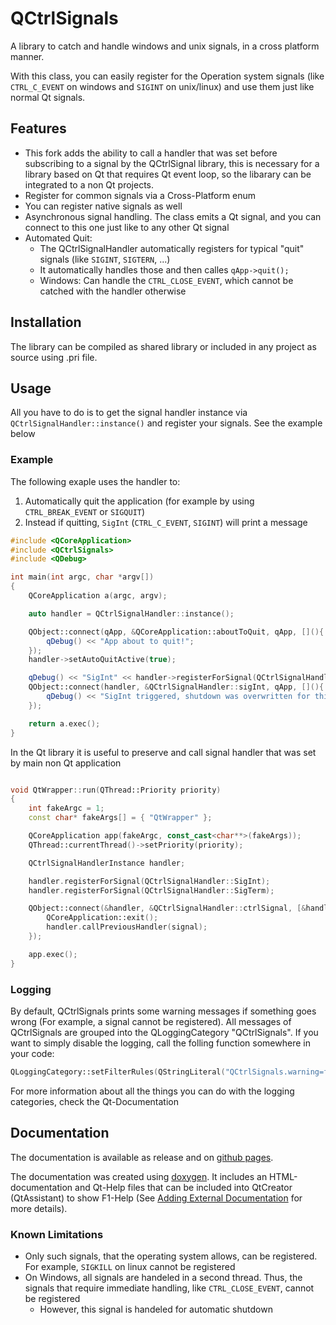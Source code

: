 # QCtrlSignals
A library to catch and handle windows and unix signals, in a cross platform manner.

With this class, you can easily register for the Operation system signals (like `CTRL_C_EVENT` on windows and `SIGINT` on unix/linux) and use them just like normal Qt signals.

## Features
- This fork adds the ability to call a handler that was set before subscribing to a signal by the QCtrlSignal library, this is necessary for a library based on Qt that requires Qt event loop, so the libarary can be integrated to a non Qt projects.
- Register for common signals via a Cross-Platform enum
- You can register native signals as well
- Asynchronous signal handling. The class emits a Qt signal, and you can connect to this one just like to any other Qt signal
- Automated Quit:
	- The QCtrlSignalHandler automatically registers for typical "quit" signals (like `SIGINT`, `SIGTERN`, ...)
	- It automatically handles those and then calles `qApp->quit();`
	- Windows: Can handle the `CTRL_CLOSE_EVENT`, which cannot be catched with the handler otherwise

## Installation
The library can be compiled as shared library or included in any project as source using .pri file.

## Usage
All you have to do is to get the signal handler instance via `QCtrlSignalHandler::instance()` and register your signals. See the example below

### Example
The following exaple uses the handler to:
1. Automatically quit the application (for example by using `CTRL_BREAK_EVENT` or `SIGQUIT`)
2. Instead if quitting, `SigInt` (`CTRL_C_EVENT`, `SIGINT`) will print a message

```cpp
#include <QCoreApplication>
#include <QCtrlSignals>
#include <QDebug>

int main(int argc, char *argv[])
{
	QCoreApplication a(argc, argv);

	auto handler = QCtrlSignalHandler::instance();

	QObject::connect(qApp, &QCoreApplication::aboutToQuit, qApp, [](){
		qDebug() << "App about to quit!";
	});
	handler->setAutoQuitActive(true);

	qDebug() << "SigInt" << handler->registerForSignal(QCtrlSignalHandler::SigInt);
	QObject::connect(handler, &QCtrlSignalHandler::sigInt, qApp, [](){
		qDebug() << "SigInt triggered, shutdown was overwritten for this one!";
	});

	return a.exec();
}
```
In the Qt library it is useful to preserve and call signal handler that was set by main non Qt application
```cpp

void QtWrapper::run(QThread::Priority priority)
{
    int fakeArgc = 1;
    const char* fakeArgs[] = { "QtWrapper" };

    QCoreApplication app(fakeArgc, const_cast<char**>(fakeArgs));
    QThread::currentThread()->setPriority(priority);

    QCtrlSignalHandlerInstance handler;

    handler.registerForSignal(QCtrlSignalHandler::SigInt);
    handler.registerForSignal(QCtrlSignalHandler::SigTerm);

    QObject::connect(&handler, &QCtrlSignalHandler::ctrlSignal, [&handler](int signal) {
        QCoreApplication::exit();
        handler.callPreviousHandler(signal);
    });

    app.exec();
}

```

### Logging
By default, QCtrlSignals prints some warning messages if something goes wrong (For example, a signal cannot be registered). All messages of QCtrlSignals are grouped into the QLoggingCategory "QCtrlSignals". If you want to simply disable the logging, call the folling function somewhere in your code:
```cpp
QLoggingCategory::setFilterRules(QStringLiteral("QCtrlSignals.warning=false"));
```
For more information about all the things you can do with the logging categories, check the Qt-Documentation

## Documentation
The documentation is available as release and on [github pages](https://skycoder42.github.io/QCtrlSignals/).

The documentation was created using [doxygen](http://www.doxygen.org). It includes an HTML-documentation and Qt-Help files that can be included into QtCreator (QtAssistant) to show F1-Help (See [Adding External Documentation](https://doc.qt.io/qtcreator/creator-help.html#adding-external-documentation) for more details).

### Known Limitations
- Only such signals, that the operating system allows, can be registered. For example, `SIGKILL` on linux cannot be registered
- On Windows, all signals are handeled in a second thread. Thus, the signals that require immediate handling, like `CTRL_CLOSE_EVENT`, cannot be registered
  - However, this signal is handeled for automatic shutdown
